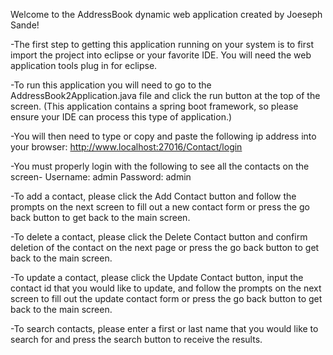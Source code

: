 Welcome to the AddressBook dynamic web application created by Joeseph Sande!

-The first step to getting this application running on your system is to first import the project
into eclipse or your favorite IDE. You will need the web application tools plug in for eclipse.

-To run this application you will need to go to the AddressBook2Application.java file and 
click the run button at the top of the screen. (This application contains a spring boot framework,
so please ensure your IDE can process this type of application.)

-You will then need to type or copy and paste the following ip address into your browser: http://www.localhost:27016/Contact/login

-You must properly login with the following to see all the 
contacts on the screen- Username: admin  Password: admin  

-To add a contact, please click the Add Contact button and follow the 
prompts on the next screen to fill out a new contact form or press the go back button to 
get back to the main screen.

-To delete a contact, please click the Delete Contact button and confirm 
deletion of the contact on the next page or press the go back button to get back to the main screen.

-To update a contact, please click the Update Contact button, input the contact id that you would 
like to update, and follow the prompts on the next screen to fill out the update contact form or 
press the go back button to get back to the main screen.

-To search contacts, please enter a first or last name that you would like to search for and press
the search button to receive the results.  